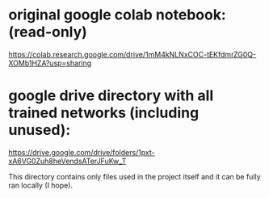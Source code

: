 # original google colab notebook: (read-only)
https://colab.research.google.com/drive/1mM4kNLNxCOC-tEKfdmrZG0Q-XOMb1HZA?usp=sharing

# google drive directory with all trained networks (including unused):
https://drive.google.com/drive/folders/1pxt-xA6VG0Zuh8heVendsATerJFuKw_T

This directory contains only files used in the project itself and it can be fully ran locally (I hope). 


